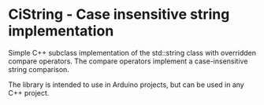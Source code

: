# CiString - Case insensitive string implementation

Simple C++ subclass implementation of the std::string class with overridden compare operators.
The compare operators implement a case-insensitive string comparison.

The library is intended to use in Arduino projects, but can be used in any C++ project.
